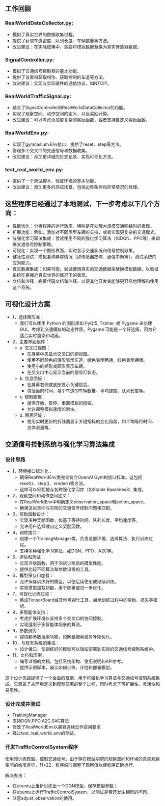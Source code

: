 ## 工作回顾

### RealWorldDataCollector.py:

- 模拟了真实世界的数据收集过程。
- 提供了获取车道密度、队列长度、车辆数量等方法。
- 改进建议：在实际应用中，需要将模拟数据替换为真实传感器数据。


### SignalController.py:

- 模拟了交通信号控制器的基本功能。
- 提供了设置和获取相位、获取控制的车道等方法。
- 改进建议：实现与实际硬件的通信协议，如NTCIP。


### RealWorldTrafficSignal.py:

- 结合了SignalController和RealWorldDataCollector的功能。
- 实现了观察空间、动作空间的定义，以及奖励计算。
- 改进建议：可以考虑添加更复杂的奖励函数，或者支持自定义奖励函数。


### RealWorldEnv.py:

- 实现了gymnasium.Env接口，提供了reset、step等方法。
- 管理多个交叉口的交通信号和数据收集。
- 改进建议：添加更详细的日志记录，实现可视化方法。


### test_real_world_env.py:

- 提供了一个测试脚本，验证环境的基本功能。
- 改进建议：添加更多的测试场景，包括边界条件和异常情况的处理。



## 这些程序已经通过了本地测试，下一步考虑以下几个方向：

- 性能优化：分析程序的运行效率，特别是在处理大规模交通网络时的表现。
- 扩展功能：例如，添加对不同类型车辆的支持，或者实现更复杂的交通模式。
- 与强化学习算法集成：尝试使用不同的强化学习算法（如DQN、PPO等）来训练交通信号控制策略。
- 可视化：实现一个图形界面，实时显示交通状况和信号控制效果。
- 健壮性测试：模拟各种异常情况（如传感器故障、通信中断等），测试系统的应对能力。
- 真实数据集成：如果可能，尝试使用真实的交通数据来替换模拟数据，以验证系统在更接近真实世界的情况下的表现。
- 文档和注释：完善代码文档和注释，以便其他开发者能够更容易地理解和使用这个系统。

## 可视化设计方案

- 1，选择图形库：
    - 我们可以使用 Python 的图形库如 PyQt5, Tkinter, 或 Pygame 来创建 GUI。考虑到交通模拟的动态性质，Pygame 可能是一个好选择，因为它适合实时渲染和动画。
- 2，主要界面组件：
    - a. 交叉口视图：
        - 在屏幕中央显示交叉口的俯视图。
        - 使用不同颜色的矩形表示车道，绿色表示畅通，红色表示拥堵。
        - 使用小的矩形或圆形表示车辆。
        - 在交叉口中心显示当前的信号灯状态。
    - b. 信息面板：
        - 在屏幕右侧或底部显示关键信息。
        - 包括当前时间、每个车道的车辆数量、平均速度、队列长度等。
    - c. 控制面板：
        - 提供开始、暂停、重置模拟的按钮。
        - 允许调整模拟速度的滑块。
    - d. 图表区域：
        - 使用实时更新的折线图显示关键指标的变化趋势，如平均等待时间、总体流量等。

## 交通信号控制系统与强化学习算法集成

### 设计思路
- 1，环境接口标准化：
  - 确保RealWorldEnv类完全符合OpenAI Gym的接口标准。这包括reset()、step()、render()等方法。
  - 这样可以轻松地与各种强化学习库（如Stable Baselines3）集成。
- 2，观察空间和动作空间定义：
  - 在RealWorldEnv中明确定义observation_space和action_space。
  - 确保这些空间与实际的交通信号控制问题相匹配。
- 3，奖励函数设计：
  - 实现多种奖励函数，如基于等待时间、队列长度、平均速度等。
  - 允许用户选择或自定义奖励函数。
- 4，训练接口：
  - 创建一个TrainingManager类，负责设置环境、选择算法、执行训练过程。
  - 支持多种强化学习算法，如DQN、PPO、A2C等。
- 5，评估和测试：
  - 实现评估函数，用于测试训练后的模型性能。
  - 提供比较不同算法和参数设置的工具。
- 6，模型保存和加载：
  - 允许保存训练好的模型，以便后续使用或继续训练。
  - 实现模型加载功能，用于部署或进一步优化。
- 7，可视化训练过程：
  - 集成TensorBoard或其他可视化工具，展示训练过程中的奖励、损失等指标。
- 8，多智能体支持：
  - 考虑扩展环境以支持多个交叉口的协同控制。
  - 实现适用于多智能体场景的算法。
- 9，参数调优：
  - 提供超参数搜索功能，如网格搜索或贝叶斯优化。
- 10，与现有系统的集成：
  - 设计接口，使训练好的模型可以轻松部署到实际的交通信号控制系统中。
- 11，文档和示例：
  - 编写详细的文档，包括系统架构、使用说明和API参考。
  - 提供示例脚本，展示如何训练、评估和部署模型。

这个设计思路提供了一个全面的框架，用于将强化学习算法与交通信号控制系统集成。它涵盖了从环境定义到模型部署的整个过程，同时考虑了可扩展性、灵活性和易用性。

### 设计完成并测试

- TrainingManager
- 支持DQN,PPO,A2C,SAC算法
- 修改了RealWorldEnv以兼容连续动作空间要求
- 经过test_real_world_env的测试。

### 开发TrafficControlSystem程序

使用预训练模型，控制交通信号。由于存在模型期望的观察空间和环境的真实观察空间的维度差异，11<22，程序临时调整了观察值以使程序正确运行。

解决办法：
- 在ubuntu上重新训练出一个DQN模型，保存模型参数；
- 在ubuntu上运行TrafficControlSystem，以测试是否还发生相同的问题。
- 注意adjust_observation的使用。